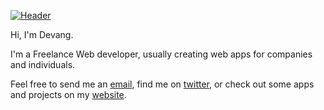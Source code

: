 
[![Header](https://github.com/user-attachments/assets/5bc1c248-5872-4893-910e-a0ecb0e8f2b3 "Header")](https://saklani.dev/)

Hi, I'm Devang.

I'm a Freelance Web developer, usually creating web apps for companies and individuals. 

Feel free to send me an [email](mailto:devang@saklani.dev), find me on [twitter](https://twitter.com/devangsaklani), or check out some apps and projects on my [website](https://saklani.dev/).
